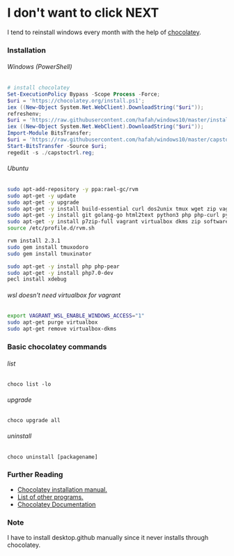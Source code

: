 
# I don't want to click NEXT

I tend to reinstall windows every month with the help of [chocolatey](https://chocolatey.org/).

### Installation

###### Windows (PowerShell)
```powershell
# install chocolatey
Set-ExecutionPolicy Bypass -Scope Process -Force; 
$uri = 'https://chocolatey.org/install.ps1';
iex ((New-Object System.Net.WebClient).DownloadString("$uri"));
refreshenv;
$uri = 'https://raw.githubusercontent.com/hafah/windows10/master/install.ps1';
iex ((New-Object System.Net.WebClient).DownloadString("$uri"));
Import-Module BitsTransfer;
$uri = 'https://raw.githubusercontent.com/hafah/windows10/master/capstoctrl.reg';
Start-BitsTransfer -Source $uri;
regedit -s ./capstoctrl.reg;
```


###### Ubuntu

```sh
sudo apt-add-repository -y ppa:rael-gc/rvm
sudo apt-get -y update
sudo apt-get -y upgrade
sudo apt-get -y install build-essential curl dos2unix tmux wget zip vagrant fish-common nodejs silversearcher-ag 
sudo apt-get -y install git golang-go html2text python3 php php-curl python-minimal python-software-properties 
sudo apt-get -y install p7zip-full vagrant virtualbox dkms zip software-properties-common rvm 
source /etc/profile.d/rvm.sh

rvm install 2.3.1
sudo gem install tmuxodoro
sudo gem install tmuxinator

sudo apt-get -y install php php-pear
sudo apt-get -y install php7.0-dev
pecl install xdebug
```

###### wsl doesn't need virtualbox for vagrant

```sh
export VAGRANT_WSL_ENABLE_WINDOWS_ACCESS="1"
sudo apt-get purge virtualbox
sudo apt-get remove virtualbox-dkms
```

### Basic chocolatey commands

###### list

`choco list -lo`


###### upgrade

`choco upgrade all`

###### uninstall

`choco uninstall [packagename]`

### Further Reading

* [Chocolatey installation manual.](https://chocolatey.org/install)
* [List of other programs.](https://chocolatey.org/packages)
* [Chocolatey Documentation](https://chocolatey.org/docs)

### Note
I have to install desktop.github manually since it never installs through chocolatey.
